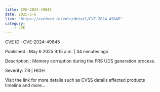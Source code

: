 ```yaml
---
title: CVE-2024-49845
date: 2025-5-6
lien: "https://cvefeed.io/vuln/detail/CVE-2024-49845"
category:
    - CVE
---
```


CVE ID : CVE-2024-49845

Published :  May 6
2025
9:15 a.m. | 34 minutes ago

Description : Memory corruption during the FRS UDS generation process.

Severity: 7.8 | HIGH

Visit the link for more details
such as CVSS details
affected products
timeline
and more...
